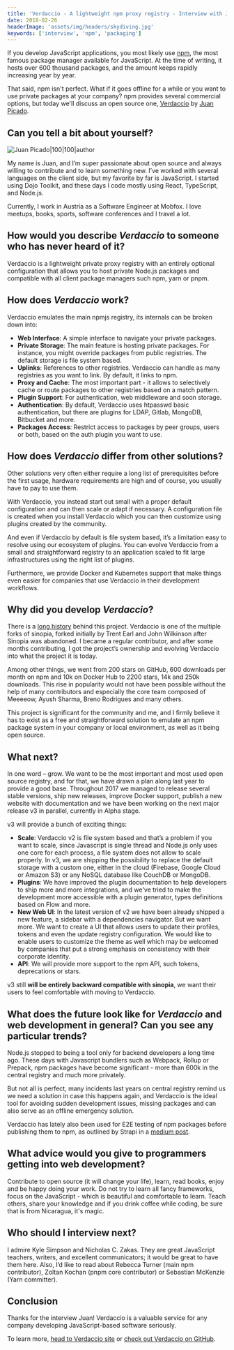 ```yaml
---
title: 'Verdaccio - A lightweight npm proxy registry - Interview with Juan Picado'
date: 2018-02-26
headerImage: 'assets/img/headers/skydiving.jpg'
keywords: ['interview', 'npm', 'packaging']
---
```


If you develop JavaScript applications, you most likely use [npm](https://www.npmjs.com/), the most famous package manager available for JavaScript. At the time of writing, it hosts over 600 thousand packages, and the amount keeps rapidly increasing year by year.

That said, npm isn't perfect. What if it goes offline for a while or you want to use private packages at your company? npm provides several commercial options, but today we'll discuss an open source one, [Verdaccio](https://github.com/verdaccio/verdaccio) by [Juan Picado](https://twitter.com/jotadeveloper).

## Can you tell a bit about yourself?

![Juan Picado|100|100|author](https://www.gravatar.com/avatar/fba48015a688c38cc84e5b55b07858c0?s=200)

My name is Juan, and I’m super passionate about open source and always willing to contribute and to learn something new. I’ve worked with several languages on the client side, but my favorite by far is JavaScript. I started using Dojo Toolkit, and these days I code mostly using React, TypeScript, and Node.js.

Currently, I work in Austria as a Software Engineer at Mobfox. I love meetups, books, sports, software conferences and I travel a lot.

## How would you describe *Verdaccio* to someone who has never heard of it?

Verdaccio is a lightweight private proxy registry with an entirely optional configuration that allows you to host private Node.js packages and compatible with all client package managers such npm, yarn or pnpm.

## How does *Verdaccio* work?

Verdaccio emulates the main npmjs registry, its internals can be broken down into:

* **Web Interface**: A simple interface to navigate your private packages.
* **Private Storage**: The main feature is hosting private packages. For instance, you might override packages from public registries. The default storage is file system based.
* **Uplinks**: References to other registries. Verdaccio can handle as many registries as you want to link. By default, it links to npm.
* **Proxy and Cache**: The most important part - it allows to selectively cache or route packages to other registries based on a match pattern.
* **Plugin Support**: For authentication, web middleware and soon storage.
* **Authentication**: By default, Verdaccio uses htpasswd basic authentication, but there are plugins for LDAP, Gitlab, MongoDB, Bitbucket and more.
* **Packages Access**: Restrict access to packages by peer groups, users or both, based on the auth plugin you want to use.

## How does *Verdaccio* differ from other solutions?

Other solutions very often either require a long list of prerequisites before the first usage, hardware requirements are high and of course, you usually have to pay to use them.

With Verdaccio, you instead start out small with a proper default configuration and can then scale or adapt if necessary. A configuration file is created when you install Verdaccio which you can then customize using plugins created by the community.

And even if Verdaccio by default is file system based, it’s a limitation easy to resolve using our ecosystem of plugins. You can evolve Verdaccio from a small and straightforward registry to an application scaled to fit large infrastructures using the right list of plugins.

Furthermore, we provide Docker and Kubernetes support that make things even easier for companies that use Verdaccio in their development workflows.

## Why did you develop *Verdaccio*?

There is a [long history](https://github.com/rlidwka/sinopia/issues/376) behind this project. Verdaccio is one of the multiple forks of sinopia, forked initially by Trent Earl and John Wilkinson after Sinopia was abandoned. I became a regular contributor, and after some months contributing, I got the project’s ownership and evolving Verdaccio into what the project it is today.

Among other things, we went from 200 stars on GitHub, 600 downloads per month on npm and 10k on Docker Hub to 2200 stars, 14k and 250k downloads. This rise in popularity would not have been possible without the help of many contributors and especially the core team composed of Meeeeow, Ayush Sharma, Breno Rodrigues and many others.

This project is significant for the community and me, and I firmly believe it has to exist as a free and straightforward solution to emulate an npm package system in your company or local environment, as well as it being open source.

## What next?

In one word – grow. We want to be the most important and most used open source registry, and for that, we have drawn a plan along last year to provide a good base. Throughout 2017 we managed to release several stable versions, ship new releases, improve Docker support, publish a new website with documentation and we have been working on the next major release v3 in parallel, currently in Alpha stage.

v3 will provide a bunch of exciting things:

* **Scale**: Verdaccio v2 is file system based and that’s a problem if you want to scale, since Javascript is single thread and Node.js only uses one core for each process, a file system does not allow to scale properly. In v3, we are shipping the possibility to replace the default storage with a custom one, either in the cloud (Firebase, Google Cloud or Amazon S3) or any NoSQL database like CouchDB or MongoDB.
* **Plugins**: We have improved the plugin documentation to help developers to ship more and more integrations, and we've tried to make the development more accessible with a plugin generator, types definitions based on Flow and more.
* **New Web UI**: In the latest version of v2 we have been already shipped a new feature, a sidebar with a dependencies navigator. But we want more. We want to create a UI that allows users to update their profiles, tokens and even the update registry configuration. We would like to enable users to customize the theme as well which may be welcomed by companies that put a strong emphasis on consistency with their corporate identity.
* **API**: We will provide more support to the npm API, such tokens, deprecations or stars.

v3 still **will be entirely backward compatible with sinopia**, we want their users to feel comfortable with moving to Verdaccio.

## What does the future look like for *Verdaccio* and web development in general? Can you see any particular trends?

Node.js stopped to being a tool only for backend developers a long time ago. These days with Javascript bundlers such as Webpack, Rollup or Prepack, npm packages have become significant - more than 600k in the central registry and much more privately.

But not all is perfect, many incidents last years on central registry remind us we need a solution in case this happens again, and Verdaccio is the ideal tool for avoiding sudden development issues, missing packages and can also serve as an offline emergency solution.

Verdaccio has lately also been used for E2E testing of npm packages before publishing them to npm, as outlined by Strapi in a [medium post](https://medium.com/@strapi/testing-your-npm-package-before-releasing-it-using-verdaccio-ngrok-28e2832c850a).

## What advice would you give to programmers getting into web development?

Contribute to open source (it will change your life), learn, read books, enjoy and be happy doing your work. Do not try to learn all fancy frameworks, focus on the JavaScript - which is beautiful and comfortable to learn. Teach others, share your knowledge and if you drink coffee while coding, be sure that is from Nicaragua, it's magic.

## Who should I interview next?

I admire Kyle Simpson and Nicholas C. Zakas. They are great JavaScript teachers, writers, and excellent communicators; it would be great to have them here. Also, I’d like to read about Rebecca Turner (main npm contributor), Zoltan Kochan (pnpm core contributor) or Sebastian McKenzie (Yarn committer).

## Conclusion

Thanks for the interview Juan! Verdaccio is a valuable service for any company developing JavaScript-based software seriously.

To learn more, [head to Verdaccio site](http://www.verdaccio.org/) or [check out Verdaccio on GitHub](https://github.com/verdaccio/verdaccio).

